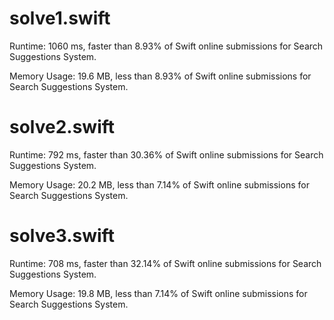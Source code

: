 # solve1.swift

Runtime: 1060 ms, faster than 8.93% of Swift online submissions for Search Suggestions System.

Memory Usage: 19.6 MB, less than 8.93% of Swift online submissions for Search Suggestions System.

# solve2.swift

Runtime: 792 ms, faster than 30.36% of Swift online submissions for Search Suggestions System.

Memory Usage: 20.2 MB, less than 7.14% of Swift online submissions for Search Suggestions System.

# solve3.swift

Runtime: 708 ms, faster than 32.14% of Swift online submissions for Search Suggestions System.

Memory Usage: 19.8 MB, less than 7.14% of Swift online submissions for Search Suggestions System.
